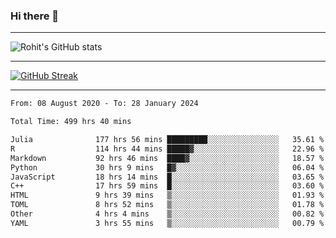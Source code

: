 ### Hi there 👋

<hr/>

![Rohit's GitHub stats](https://github-readme-stats.vercel.app/api?username=RohitRathore1&show_icons=true&theme=transparent)

<hr/>

[![GitHub Streak](http://github-readme-streak-stats.herokuapp.com?user=RohitRathore1&theme=dark&mode=weekly)](https://git.io/streak-stats)

<hr/>

<!--START_SECTION:waka-->

```txt
From: 08 August 2020 - To: 28 January 2024

Total Time: 499 hrs 40 mins

Julia              177 hrs 56 mins █████████░░░░░░░░░░░░░░░░   35.61 %
R                  114 hrs 44 mins █████▓░░░░░░░░░░░░░░░░░░░   22.96 %
Markdown           92 hrs 46 mins  ████▓░░░░░░░░░░░░░░░░░░░░   18.57 %
Python             30 hrs 9 mins   █▓░░░░░░░░░░░░░░░░░░░░░░░   06.04 %
JavaScript         18 hrs 14 mins  █░░░░░░░░░░░░░░░░░░░░░░░░   03.65 %
C++                17 hrs 59 mins  █░░░░░░░░░░░░░░░░░░░░░░░░   03.60 %
HTML               9 hrs 39 mins   ▒░░░░░░░░░░░░░░░░░░░░░░░░   01.93 %
TOML               8 hrs 52 mins   ▒░░░░░░░░░░░░░░░░░░░░░░░░   01.78 %
Other              4 hrs 4 mins    ▒░░░░░░░░░░░░░░░░░░░░░░░░   00.82 %
YAML               3 hrs 55 mins   ▒░░░░░░░░░░░░░░░░░░░░░░░░   00.79 %
```

<!--END_SECTION:waka-->
